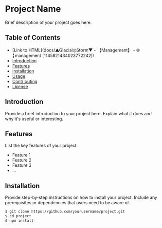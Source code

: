 # Project Name

Brief description of your project goes here.

## Table of Contents
- [Link to HTML](docs/▲Glacial◎Storm▼ - 【Management】 - 🌐╏management [1145821434023772242])
- [Introduction](#introduction)
- [Features](#features)
- [Installation](#installation)
- [Usage](#usage)
- [Contributing](#contributing)
- [License](#license)

## Introduction

Provide a brief introduction to your project here. Explain what it does and why it's useful or interesting.

## Features

List the key features of your project:

- Feature 1
- Feature 2
- Feature 3
- ...

## Installation

Provide step-by-step instructions on how to install your project. Include any prerequisites or dependencies that users need to be aware of.

```bash
$ git clone https://github.com/yourusername/project.git
$ cd project
$ npm install

